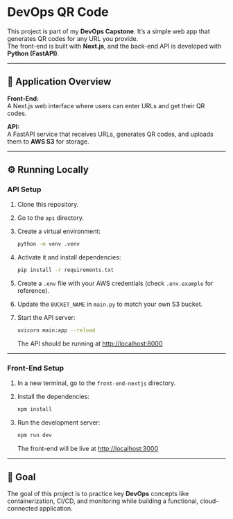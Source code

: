 # DevOps QR Code

This project is part of my **DevOps Capstone**. It’s a simple web app that generates QR codes for any URL you provide.  
The front-end is built with **Next.js**, and the back-end API is developed with **Python (FastAPI)**.

---

## 🧩 Application Overview

**Front-End:**  
A Next.js web interface where users can enter URLs and get their QR codes.

**API:**  
A FastAPI service that receives URLs, generates QR codes, and uploads them to **AWS S3** for storage.

---

## ⚙️ Running Locally

### API Setup

1. Clone this repository.  
2. Go to the `api` directory.  
3. Create a virtual environment:  
   ```bash
   python -m venv .venv


4. Activate it and install dependencies:

   ```bash
   pip install -r requirements.txt
   ```
5. Create a `.env` file with your AWS credentials (check `.env.example` for reference).
6. Update the `BUCKET_NAME` in `main.py` to match your own S3 bucket.
7. Start the API server:

   ```bash
   uvicorn main:app --reload
   ```

   The API should be running at [http://localhost:8000](http://localhost:8000)

---

### Front-End Setup

1. In a new terminal, go to the `front-end-nextjs` directory.
2. Install the dependencies:

   ```bash
   npm install
   ```
3. Run the development server:

   ```bash
   npm run dev
   ```

   The front-end will be live at [http://localhost:3000](http://localhost:3000)

---

## 🎯 Goal

The goal of this project is to practice key **DevOps** concepts like containerization, CI/CD, and monitoring while building a functional, cloud-connected application.
